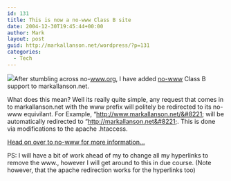 ```yaml
---
id: 131
title: This is now a no-www Class B site
date: 2004-12-30T19:45:44+00:00
author: Mark
layout: post
guid: http://markallanson.net/wordpress/?p=131
categories:
  - Tech
---
```

[<img src="http://no-www.org/images/type1/class-b.png" border="0" />](http://no-www.org/)After stumbling across no-www.org, I have added [no-www](http://no-www.org/) Class B support to markallanson.net.

What does this mean? Well its really quite simple, any request that comes in to markallanson.net with the www prefix will politely be redirected to its no-www equivilant. For Example, &#8220;http://www.markallanson.net/&#8221; will be automatically redirected to &#8220;http://markallanson.net&#8221;. This is done via modifications to the apache .htaccess.

[Head on over to no-www for more information&#8230;](http://no-www.org/)

PS: I will have a bit of work ahead of my to change all my hyperlinks to remove the www., however I will get around to this in due course. (Note however, that the apache redirection works for the hyperlinks too)